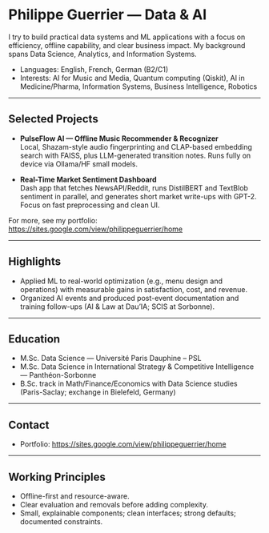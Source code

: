 # Philippe Guerrier — Data & AI
I try to build practical data systems and ML applications with a focus on efficiency, offline capability, and clear business impact. My background spans Data Science, Analytics, and Information Systems.

- Languages: English, French, German (B2/C1)
- Interests: AI for Music and Media, Quantum computing (Qiskit), AI in Medicine/Pharma, Information Systems, Business Intelligence, Robotics

---

## Selected Projects

- **PulseFlow AI — Offline Music Recommender & Recognizer**  
  Local, Shazam-style audio fingerprinting and CLAP-based embedding search with FAISS, plus LLM-generated transition notes. Runs fully on device via Ollama/HF small models.

- **Real-Time Market Sentiment Dashboard**  
  Dash app that fetches NewsAPI/Reddit, runs DistilBERT and TextBlob sentiment in parallel, and generates short market write-ups with GPT-2. Focus on fast preprocessing and clean UI.

For more, see my portfolio:  
https://sites.google.com/view/philippeguerrier/home

---

## Highlights

- Applied ML to real-world optimization (e.g., menu design and operations) with measurable gains in satisfaction, cost, and revenue.  
- Organized AI events and produced post-event documentation and training follow-ups (AI & Law at Dau’IA; SCIS at Sorbonne).

---

## Education

- M.Sc. Data Science — Université Paris Dauphine – PSL  
- M.Sc. Data Science in International Strategy & Competitive Intelligence — Panthéon-Sorbonne  
- B.Sc. track in Math/Finance/Economics with Data Science studies (Paris-Saclay; exchange in Bielefeld, Germany)

---

## Contact

- Portfolio: https://sites.google.com/view/philippeguerrier/home

---

## Working Principles

- Offline-first and resource-aware.  
- Clear evaluation and removals before adding complexity.  
- Small, explainable components; clean interfaces; strong defaults; documented constraints.
